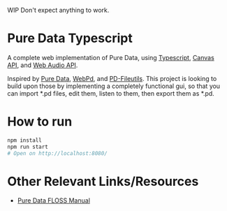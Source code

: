 WIP Don't expect anything to work.

# Pure Data Typescript
A complete web implementation of Pure Data, using [Typescript](https://www.typescriptlang.org/), [Canvas API](https://developer.mozilla.org/en-US/docs/Web/API/Canvas_API), and [Web Audio API](https://developer.mozilla.org/en-US/docs/Web/API/Web_Audio_API).

Inspired by [Pure Data](puredata.info), [WebPd](https://github.com/sebpiq/WebPd), and [PD-Fileutils](https://github.com/sebpiq/pd-fileutils). This project is looking to build upon those by implementing a completely functional gui, so that you can import *.pd files, edit them, listen to them, then export them as *.pd.

# How to run
```sh
npm install
npm run start
# Open on http://localhost:8080/
```


# Other Relevant Links/Resources
- [Pure Data FLOSS Manual](http://write.flossmanuals.net/pure-data)

